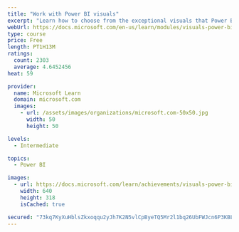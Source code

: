 ```yaml
---
title: "Work with Power BI visuals"
excerpt: "Learn how to choose from the exceptional visuals that Power BI makes available to you. Formatting visuals will direct the user’s attention to exactly where you want it, while helping to make the visual easier to read and interpret. You will also learn about how to use key performance indicators (KPIs)."
webUrl: https://docs.microsoft.com/en-us/learn/modules/visuals-power-bi/
type: course
price: Free
length: PT1H13M
ratings:
  count: 2303
  average: 4.6452456
heat: 59

provider:
  name: Microsoft Learn
  domain: microsoft.com
  images:
    - url: /assets/images/organizations/microsoft.com-50x50.jpg
      width: 50
      height: 50

levels:
  - Intermediate

topics:
  - Power BI

images:
  - url: https://docs.microsoft.com/learn/achievements/visuals-power-bi-social.png
    width: 640
    height: 318
    isCached: true

secured: "73kq7KyXuHblsZkxoqqu2yJh7K2N5vlCpByeTQ5Mr2l1bq26UbFWJcn6P3KBLfx5ojRcUu34IAhQ+B+LHisY37F9USbelVtR2Lhm6QyzhUIv4cDk5FYrA3uFwXluDZl75qV50LA7b0Jnyl+Rm783OX3DIYo49uvV8CDMJkdmjEt9Sqf/t5gIsG0w0L7VzG6H45DSDrfvrydPB9y7BBjq07y62LgL+pVCZiLUjlI7emc6GuTlN5cNVFpYN46axvZ5aTixVPNJluXui6FwYXhsSGUxSaJ02ngsY1Sd55W7d9BYmxiYJclkYxll51b66GUSgCO+v1V4qh4Hq1biwwTFL5To4bh1bZPTxBPiVt2QDJq7m+qKcI3T9+QPRJ7/ivMTK6AkkCyVCaFZ7H1dmY+KW0/WbX+PpaYEPBi3J/jldhg=;Q+8DBI12WOCnWcU3C1J8pw=="
---
```


